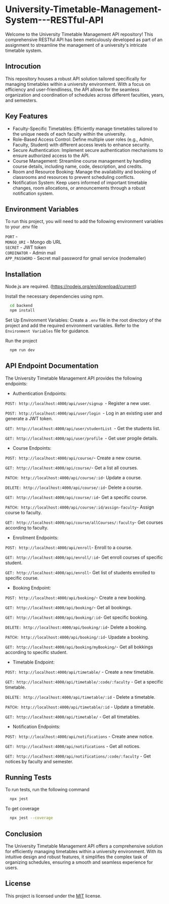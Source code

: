 # University-Timetable-Management-System---RESTful-API

Welcome to the University Timetable Management API repository! This comprehensive RESTful API has been meticulously developed as part of an assignment to streamline the management of a university's intricate timetable system.

## Introcution

This repository houses a robust API solution tailored specifically for managing timetables within a university environment. With a focus on efficiency and user-friendliness, the API allows for the seamless organization and coordination of schedules across different faculties, years, and semesters.

## Key Features

- Faculty-Specific Timetables: Efficiently manage timetables tailored to the unique needs of each faculty within the university.
- Role-Based Access Control: Define multiple user roles (e.g., Admin, Faculty, Student) with different access levels to enhance security.
- Secure Authentication: Implement secure authentication mechanisms to ensure authorized access to the API.
- Course Management: Streamline course management by handling course details, including name, code, description, and credits.
- Room and Resource Booking: Manage the availability and booking of classrooms and resources to prevent scheduling conflicts.
- Notification System: Keep users informed of important timetable changes, room allocations, or announcements through a robust notification system.

## Environment Variables

To run this project, you will need to add the following environment variables to your .env file

`PORT` -  
`MONGO_URI` - Mongo db URL  
`SECRET` - JWT token  
`CORDINATOR` - Admin mail  
`APP_PASSWORD` - Secret mail password for gmail service (nodemailer)

## Installation

Node.js are required.
(https://nodejs.org/en/download/current)

Install the necessary dependencies using npm.

```bash
  cd backend
  npm install
```

Set Up Environment Variables: Create a `.env` file in the root directory of the project and add the required environment variables. Refer to the `Environment Variables` file for guidance.

Run the project

```bash
  npm run dev
```

## API Endpoint Documentation

The University Timetable Management API provides the following endpoints:

- Authentication Endpoints:

`POST: http://localhost:4000/api/user/signup `- Register a new user.

`POST: http://localhost:4000/api/user/login `- Log in an existing user and generate a JWT token.

`GET: http://localhost:4000/api/user/studentList `- Get the students list.

`GET: http://localhost:4000/api/user/profile `- Get user progile details.

- Course Endpoints:

`POST: http://localhost:4000/api/course/`- Create a new course.

`GET: http://localhost:4000/api/course/`- Get a list all courses.

`PATCH: http://localhost:4000/api/course/:id`- Update a course.

`DELETE: http://localhost:4000/api/course/:id`- Delete a course.

`GET: http://localhost:4000/api/course/:id`- Get a specific course.

`PATCH: http://localhost:4000/api/course/:id/assign-faculty`- Assign course to faculty.

`GET: http://localhost:4000/api/course/allCourses/:faculty`- Get courses according to faculty.

- Enrollment Endpoints:

`POST: http://localhost:4000/api/enroll`- Enroll to a course.

`GET: http://localhost:4000/api/enroll/:id`- Get enroll courses of specific student.

`GET: http://localhost:4000/api/enroll`- Get list of students enrolled to specific course.

- Booking Endpoint:

`POST: http://localhost:4000/api/booking/`- Create a new booking.

`GET: http://localhost:4000/api/booking/`- Get all bookings.

`GET: http://localhost:4000/api/booking/:id`- Get specific booking.

`DELETE: http://localhost:4000/api/booking/:id`- Delete a booking.

`PATCH: http://localhost:4000/api/booking/:id`- Upadate a booking.

`GET: http://localhost:4000/api/booking/myBooking/`- Get all bokkings according to specific student.

- Timetable Endpoint:

`POST: http://localhost:4000/api/timetable/` - Create a new timetable.

`GET: http://localhost:4000/api/timetable/:code/:faculty` - Get a specific timetable.

`DELETE: http://localhost:4000/api/timetable/:id` - Delete a timetable.

`PATCH: http://localhost:4000/api/timetable/:id` - Update a timetable.

`GET: http://localhost:4000/api/timetable/` - Get all timetables.

- Notification Endpoints:

`POST: http://localhost:4000/api/notifications` - Create anew notice.

`GET: http://localhost:4000/api/notifications` - Get all notices.

`GET: http://localhost:4000/api/notifications/:code/:faculty` - Get notices by faculty and semester.

## Running Tests

To run tests, run the following command

```bash
  npx jest
```

To get coverage

```bash
  npx jest --coverage
```

## Conclusion

The University Timetable Management API offers a comprehensive solution for efficiently managing timetables within a university environment. With its intuitive design and robust features, it simplifies the complex task of organizing schedules, ensuring a smooth and seamless experience for users.

## License

This project is licensed under the [MIT](https://choosealicense.com/licenses/mit/) license.
